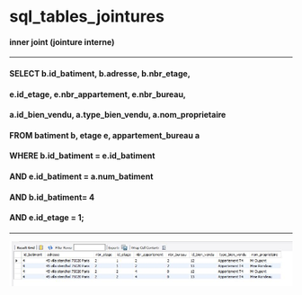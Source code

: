 # sql_tables_jointures

#### inner joint (jointure interne)
------------------------------
#### SELECT	b.id_batiment, b.adresse, b.nbr_etage, 
####		e.id_etage, e.nbr_appartement, e.nbr_bureau,
####		a.id_bien_vendu, a.type_bien_vendu, a.nom_proprietaire
#### FROM batiment b, etage e, appartement_bureau a
#### WHERE b.id_batiment = e.id_batiment
#### AND   e.id_batiment = a.num_batiment
#### AND   b.id_batiment= 4
#### AND   e.id_etage = 1;
------------------------------
![alt-text](https://github.com/Dolois/sql_tables_jointures/blob/master/select%20tables%20avec%20jointures.JPG)
